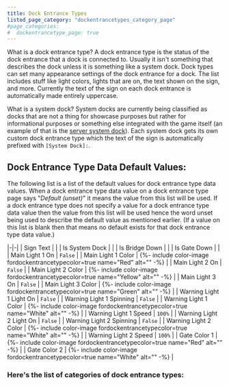 ```yaml
---
title: Dock Entrance Types
listed_page_category: "dockentrancetypes_category_page"
#page_categories:
#  dockentrancetype_page: true
---
```


What is a dock entrance type? A dock entrance type is the status of the dock entrance that a dock is connected to. Usually it isn't something that describes the dock unless it is something like a system dock. Dock types can set many appearance settings of the dock entrance for a dock. The list includes stuff like light colors, lights that are on, the text shown on the sign, and more. Currently the text of the sign on each dock entrance is automatically made entirely uppercase.

What is a system dock? System docks are currently being classified as docks that are not a thing for showcase purposes but rather for informational purposes or something else integrated with the game itself (an example of that is the [server system dock](/RBAP-Wiki/Wiki/Docks/Category/In-Game#server-and-game-info-dock)). Each system dock gets its own custom dock entrance type which the text of the sign is automatically prefixed with `[System Dock]:`.

## Dock Entrance Type Data Default Values:

The following list is a list of the default values for dock entrance type data values. When a dock entrance type data value on a dock entrance type page says "*Default (unset)*" it means the value from this list will be used. If a dock entrance type does not specify a value for a dock entrance type data value then the value from this list will be used hence the word unset being used to describe the default value as mentioned earlier. (If a value on this list is blank then that means no default exists for that dock entrance type data value.)

|-|-|
| Sign Text                |  |
| Is System Dock           |  |
| Is Bridge Down           |  |
| Is Gate Down             |  |
| Main Light 1 On          | `False` |
| Main Light 1 Color       | {%- include color-image fordockentrancetypecolor=true name="Red" alt="" -%} |
| Main Light 2 On          | `False` |
| Main Light 2 Color       | {%- include color-image fordockentrancetypecolor=true name="Yellow" alt="" -%} |
| Main Light 3 On          | `False` |
| Main Light 3 Color       | {%- include color-image fordockentrancetypecolor=true name="Green" alt="" -%} |
| Warning Light 1 Light On | `False` |
| Warning Light 1 Spinning | `False` |
| Warning Light 1 Color    | {%- include color-image fordockentrancetypecolor=true name="White" alt="" -%} |
| Warning Light 1 Speed    | `100%` |
| Warning Light 2 Light On | `False` |
| Warning Light 2 Spinning | `False` |
| Warning Light 2 Color    | {%- include color-image fordockentrancetypecolor=true name="White" alt="" -%} |
| Warning Light 2 Speed    | `100%` |
| Gate Color 1             | {%- include color-image fordockentrancetypecolor=true name="Red" alt="" -%} |
| Gate Color 2             | {%- include color-image fordockentrancetypecolor=true name="White" alt="" -%} |

### Here's the list of categories of dock entrance types:
